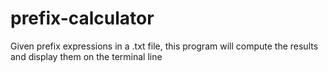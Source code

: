 # prefix-calculator
Given prefix expressions in a .txt file, this program will compute the results and display them on the terminal line
